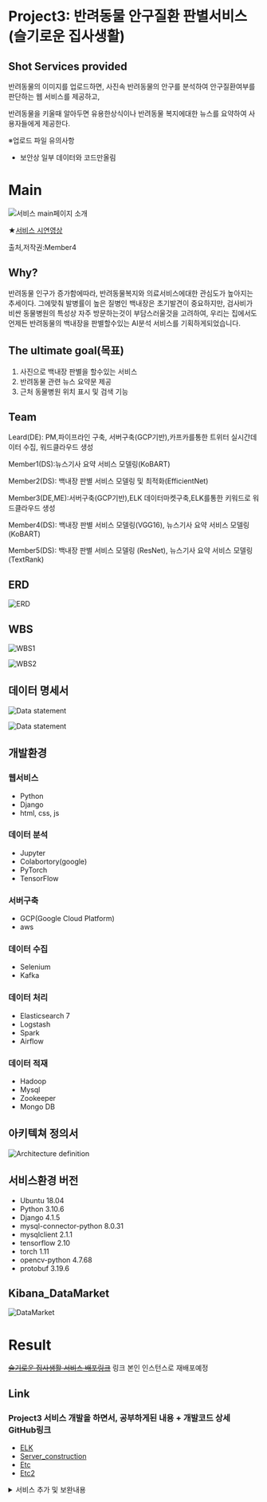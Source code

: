 # Project3: 반려동물 안구질환 판별서비스 (슬기로운 집사생활)

## Shot Services provided

반려동물의 이미지를 업로드하면, 사진속 반려동물의 안구를 분석하여 안구질환여부를 판단하는 웹 서비스를 제공하고,

반려동물을 키울때 알아두면 유용한상식이나 반려동물 복지에대한 뉴스를 요약하여 사용자들에게 제공한다.

※업로드 파일 유의사항
- 보안상 일부 데이터와 코드만올림

# Main
![서비스 main페이지 소개](/project_3_main_gif.gif)

★[서비스 시연영상](https://www.youtube.com/watch?v=pI_dkQX9XOw)

출처,저작권:Member4

## Why?

반려동물 인구가 증가함에따라, 반려동물복지와 의료서비스에대한 관심도가 높아지는 추세이다.
그에맞춰 발병률이 높은 질병인 백내장은 초기발견이 중요하지만, 검사비가 비싼 동물병원의 특성상 자주 방문하는것이 부담스러울것을 고려하여, 우리는 집에서도 언제든 반려동물의 백내장을 판별할수있는 AI분석
서비스를 기획하게되었습니다.

## The ultimate goal(목표)

1. 사진으로 백내장 판별을 할수있는 서비스
2. 반려동물 관련 뉴스 요약문 제공
3. 근처 동물병원 위치 표시 및 검색 기능

## Team

Leard(DE): PM,파이프라인 구축, 서버구축(GCP기반),카프카를통한 트위터 실시간데이터 수집, 워드클라우드 생성

Member1(DS):뉴스기사 요약 서비스 모델링(KoBART)

Member2(DS): 백내장 판별 서비스 모델링 및 최적화(EfficientNet)

Member3(DE,ME):서버구축(GCP기반),ELK 데이터마켓구축,ELK를통한 키워드로 워드클라우드 생성

Member4(DS): 백내장 판별 서비스 모델링(VGG16), 뉴스기사 요약 서비스 모델링(KoBART)

Member5(DS): 백내장 판별 서비스 모델링 (ResNet), 뉴스기사 요약 서비스 모델링(TextRank)

## ERD

![ERD](/petservice_erd.png/)

## WBS

![WBS1](/WBS1.PNG)

![WBS2](/WBS2.PNG)


## 데이터 명세서
![Data statement](/%EB%8D%B0%EC%9D%B4%ED%84%B0%EB%AA%85%EC%84%B8%EC%84%9C2%EC%B0%A8_1.PNG)

![Data statement](/%EB%8D%B0%EC%9D%B4%ED%84%B0%EB%AA%85%EC%84%B8%EC%84%9C2%EC%B0%A8_2.PNG)

## 개발환경

### 웹서비스
- Python
- Django
- html, css, js

### 데이터 분석
- Jupyter
- Colabortory(google)
- PyTorch
- TensorFlow

### 서버구축
- GCP(Google Cloud Platform)
- aws

### 데이터 수집
- Selenium
- Kafka
  
### 데이터 처리
- Elasticsearch 7
- Logstash
- Spark
- Airflow

### 데이터 적재
- Hadoop
- Mysql
- Zookeeper
- Mongo DB

## 아키텍쳐 정의서

![Architecture definition](/%EC%95%84%ED%82%A4%ED%85%8D%EC%B2%98%EC%A0%95%EC%9D%98%EC%84%9C.PNG)

## 서비스환경 버전

- Ubuntu 18.04
- Python 3.10.6
- Django 4.1.5
- mysql-connector-python 8.0.31
- mysqlclient 2.1.1
- tensorflow 2.10
- torch 1.11
- opencv-python 4.7.68
- protobuf 3.19.6

## Kibana_DataMarket

![DataMarket](./Kibana_Data_Market.PNG)

# Result
~~[슬기로운 집사생활 서비스 배포링크](http://xn--ok0by6qo0gvfq9f86io3f972a.xn--h32bi4v.xn--3e0b707e/)~~ 링크 본인 인스턴스로 재배포예정

## Link

### Project3 서비스 개발을 하면서, 공부하게된 내용 + 개발코드 상세 GitHub링크

- [ELK](https://github.com/LeNaHod/Manuals/blob/master/ELK.md)
- [Server_construction](https://github.com/LeNaHod/Manuals/blob/master/sersver.md)
- [Etc](https://github.com/LeNaHod/Manuals/blob/master/install_setting_Manual.md)
- [Etc2](https://github.com/LeNaHod/Manuals/blob/master/Operating_manual.md)


<details>
<summary>서비스 추가 및 보완내용</summary>

- ElasticSearch를 이용한 DataMarket추가
- Kafka를 이용하여 트윗내용 추가
- 기사수집 자동화
- Mysql에 저장된 서비스 로그데이터,이미지데이터 Hadoop분산저장

</details>